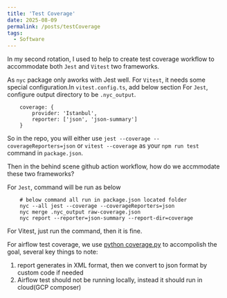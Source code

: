 ```yaml
---
title: 'Test Coverage'
date: 2025-08-09
permalink: /posts/testCoverage
tags:
  - Software
---
```

In my second rotation, I used to help to create test coverage workflow to accommodate both `Jest` and `Vitest` two frameworks.

As `nyc` package only aworks with Jest well. For `Vitest`, it needs some special configuration.In `vitest.config.ts`, add below section
For `Jest`, configure output directory to be `.nyc_output`.
```
    coverage: {
        provider: 'Istanbul',
        reporter: ['json', 'json-summary']
    }
```

So in the repo, you will either use `jest --coverage --coverageReporters=json` or `vitest --coverage` as your `npm run test` command in `package.json`.

Then in the behind scene github action workflow, how do we accmmodate these two frameworks?

For `Jest`, command will be run as below
```
    # below command all run in package.json located folder
    nyc --all jest --coverage --coverageReporters=json
    nyc merge .nyc_output raw-coverage.json
    nyc report --reporter=json-summary --report-dir=coverage
```

For Vitest, just run the command, then it is fine.


For airflow test coverage, we use [python coverage.py](https://coverage.readthedocs.io/en/7.8.2/) to accompolish the goal, several key things to note:
1. report generates in XML format, then we convert to json format by custom code if needed
2. Airflow test should not be running locally, instead it should run in cloud(GCP composer)